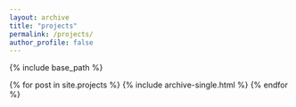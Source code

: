 ```yaml
---
layout: archive
title: "projects"
permalink: /projects/
author_profile: false
---
```


{% include base_path %}


{% for post in site.projects %}
  {% include archive-single.html %}
{% endfor %}

